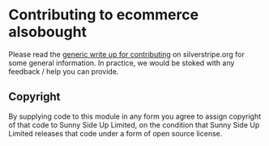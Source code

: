 # Contributing to ecommerce alsobought

Please read the
[generic write up for contributing](https://docs.silverstripe.org/en/4.0/contributing/)
on silverstripe.org for some general information. In practice,
we would be stoked with any feedback / help you can provide.

## Copyright

By supplying code to this module in any form you agree to assign
copyright of that code to Sunny Side Up Limited, on the condition
that Sunny Side Up Limited releases that code under a form of open
source license.
